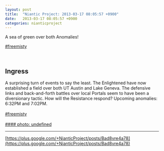 ```yaml
---
layout: post
title:  "Niantic Project: 2013-03-17 08:05:57 +0900"
date:   2013-03-17 08:05:57 +0900
categories: nianticproject
---
```

A sea of green over both Anomalies!

[#freemisty](https://plus.google.com/s/%23freemisty "")<div class="shared"><br /><h2>Ingress</h2>A surprising turn of events to say the least. The Enlightened have now established a field over both UT Austin and Lake Geneva. The defensive links and back-and-forth battles over local Portals seem to have been a diversionary tactic. How will the Resistance respond? Upcoming anomalies: 6:32PM and 7:02PM.<br /><br /> <a rel="nofollow" class="ot-hashtag" href="https://plus.google.com/s/%23freemisty">#freemisty</a>  <br /><br /></div>
[#### photo: undefined](https://lh3.googleusercontent.com/-2yPAmlgk9oc/UUT6qEf29tI/AAAAAAAADik/TDBkhz95gew/w288-h288/FreeMisty1802.jpg "")
- - -
[https://plus.google.com/+NianticProject/posts/Bad8vre4a78](https://plus.google.com/+NianticProject/posts/Bad8vre4a78)
